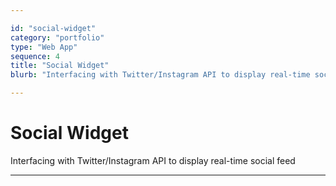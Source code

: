 ```yaml
---

id: "social-widget"
category: "portfolio"
type: "Web App"
sequence: 4
title: "Social Widget"
blurb: "Interfacing with Twitter/Instagram API to display real-time social feed"

---
```


# Social Widget

Interfacing with Twitter/Instagram API to display real-time social feed

---


